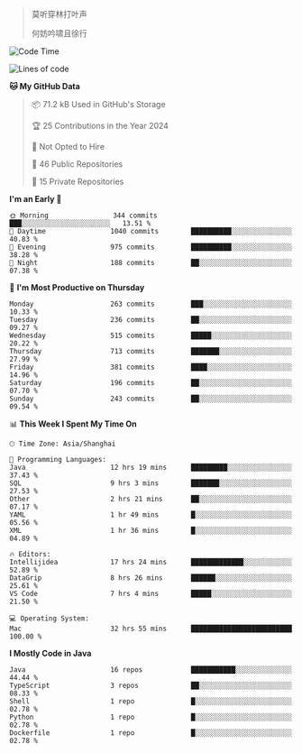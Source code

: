 > 莫听穿林打叶声
> 
> 何妨吟啸且徐行

<!-- ![Github Stats](https://github-readme-stats.vercel.app/api?username=catch6&count_private=true&show_icons=true&theme=gruvbox) -->

<!-- ![Top Langs](https://github-readme-stats.vercel.app/api/top-langs/?username=catch6&layout=compact) -->

<!--START_SECTION:waka-->
![Code Time](http://img.shields.io/badge/Code%20Time-1%2C121%20hrs%2015%20mins-blue)

![Lines of code](https://img.shields.io/badge/From%20Hello%20World%20I%27ve%20Written-9.3%20million%20lines%20of%20code-blue)

**🐱 My GitHub Data** 

> 📦 71.2 kB Used in GitHub's Storage 
 > 
> 🏆 25 Contributions in the Year 2024
 > 
> 🚫 Not Opted to Hire
 > 
> 📜 46 Public Repositories 
 > 
> 🔑 15 Private Repositories 
 > 
**I'm an Early 🐤** 

```text
🌞 Morning                344 commits         ███░░░░░░░░░░░░░░░░░░░░░░   13.51 % 
🌆 Daytime                1040 commits        ██████████░░░░░░░░░░░░░░░   40.83 % 
🌃 Evening                975 commits         ██████████░░░░░░░░░░░░░░░   38.28 % 
🌙 Night                  188 commits         ██░░░░░░░░░░░░░░░░░░░░░░░   07.38 % 
```
📅 **I'm Most Productive on Thursday** 

```text
Monday                   263 commits         ███░░░░░░░░░░░░░░░░░░░░░░   10.33 % 
Tuesday                  236 commits         ██░░░░░░░░░░░░░░░░░░░░░░░   09.27 % 
Wednesday                515 commits         █████░░░░░░░░░░░░░░░░░░░░   20.22 % 
Thursday                 713 commits         ███████░░░░░░░░░░░░░░░░░░   27.99 % 
Friday                   381 commits         ████░░░░░░░░░░░░░░░░░░░░░   14.96 % 
Saturday                 196 commits         ██░░░░░░░░░░░░░░░░░░░░░░░   07.70 % 
Sunday                   243 commits         ██░░░░░░░░░░░░░░░░░░░░░░░   09.54 % 
```


📊 **This Week I Spent My Time On** 

```text
🕑︎ Time Zone: Asia/Shanghai

💬 Programming Languages: 
Java                     12 hrs 19 mins      █████████░░░░░░░░░░░░░░░░   37.43 % 
SQL                      9 hrs 3 mins        ███████░░░░░░░░░░░░░░░░░░   27.53 % 
Other                    2 hrs 21 mins       ██░░░░░░░░░░░░░░░░░░░░░░░   07.17 % 
YAML                     1 hr 49 mins        █░░░░░░░░░░░░░░░░░░░░░░░░   05.56 % 
XML                      1 hr 36 mins        █░░░░░░░░░░░░░░░░░░░░░░░░   04.89 % 

🔥 Editors: 
Intellijidea             17 hrs 24 mins      █████████████░░░░░░░░░░░░   52.89 % 
DataGrip                 8 hrs 26 mins       ██████░░░░░░░░░░░░░░░░░░░   25.61 % 
VS Code                  7 hrs 4 mins        █████░░░░░░░░░░░░░░░░░░░░   21.50 % 

💻 Operating System: 
Mac                      32 hrs 55 mins      █████████████████████████   100.00 % 
```

**I Mostly Code in Java** 

```text
Java                     16 repos            ███████████░░░░░░░░░░░░░░   44.44 % 
TypeScript               3 repos             ██░░░░░░░░░░░░░░░░░░░░░░░   08.33 % 
Shell                    1 repo              █░░░░░░░░░░░░░░░░░░░░░░░░   02.78 % 
Python                   1 repo              █░░░░░░░░░░░░░░░░░░░░░░░░   02.78 % 
Dockerfile               1 repo              █░░░░░░░░░░░░░░░░░░░░░░░░   02.78 % 
```




<!--END_SECTION:waka-->
